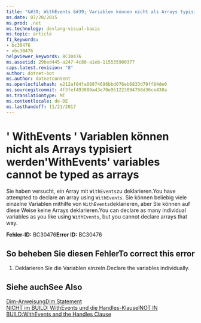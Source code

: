 ```yaml
---
title: "&#39; WithEvents &#39; Variablen können nicht als Arrays typisiert werden"
ms.date: 07/20/2015
ms.prod: .net
ms.technology: devlang-visual-basic
ms.topic: article
f1_keywords:
- bc30476
- vbc30476
helpviewer_keywords: BC30476
ms.assetid: 29bed445-a247-4c88-a1eb-115535900377
caps.latest.revision: "8"
author: dotnet-bot
ms.author: dotnetcontent
ms.openlocfilehash: e212af84fa08974696bbd076eb6833d79ff84de0
ms.sourcegitcommit: 4f3fef493080a43e70e951223894768d36ce430a
ms.translationtype: MT
ms.contentlocale: de-DE
ms.lasthandoff: 11/21/2017
---
```

# <a name="39withevents39-variables-cannot-be-typed-as-arrays"></a><span data-ttu-id="6bc4e-102">&#39; WithEvents &#39; Variablen können nicht als Arrays typisiert werden</span><span class="sxs-lookup"><span data-stu-id="6bc4e-102">&#39;WithEvents&#39; variables cannot be typed as arrays</span></span>
<span data-ttu-id="6bc4e-103">Sie haben versucht, ein Array mit `WithEvents`zu deklarieren.</span><span class="sxs-lookup"><span data-stu-id="6bc4e-103">You have attempted to declare an array using `WithEvents`.</span></span> <span data-ttu-id="6bc4e-104">Sie können beliebig viele einzelne Variablen mithilfe von `WithEvents`deklarieren, aber Sie können auf diese Weise keine Arrays deklarieren.</span><span class="sxs-lookup"><span data-stu-id="6bc4e-104">You can declare as many individual variables as you like using `WithEvents`, but you cannot declare arrays that way.</span></span>  
  
 <span data-ttu-id="6bc4e-105">**Fehler-ID:** BC30476</span><span class="sxs-lookup"><span data-stu-id="6bc4e-105">**Error ID:** BC30476</span></span>  
  
## <a name="to-correct-this-error"></a><span data-ttu-id="6bc4e-106">So beheben Sie diesen Fehler</span><span class="sxs-lookup"><span data-stu-id="6bc4e-106">To correct this error</span></span>  
  
1.  <span data-ttu-id="6bc4e-107">Deklarieren Sie die Variablen einzeln.</span><span class="sxs-lookup"><span data-stu-id="6bc4e-107">Declare the variables individually.</span></span>  
  
## <a name="see-also"></a><span data-ttu-id="6bc4e-108">Siehe auch</span><span class="sxs-lookup"><span data-stu-id="6bc4e-108">See Also</span></span>  
 [<span data-ttu-id="6bc4e-109">Dim-Anweisung</span><span class="sxs-lookup"><span data-stu-id="6bc4e-109">Dim Statement</span></span>](../../visual-basic/language-reference/statements/dim-statement.md)  
 [<span data-ttu-id="6bc4e-110">NICHT im BUILD: WithEvents und die Handles-Klausel</span><span class="sxs-lookup"><span data-stu-id="6bc4e-110">NOT IN BUILD:WithEvents and the Handles Clause</span></span>](http://msdn.microsoft.com/en-us/072b9cf6-6298-46f1-849e-4edc1631564c)
